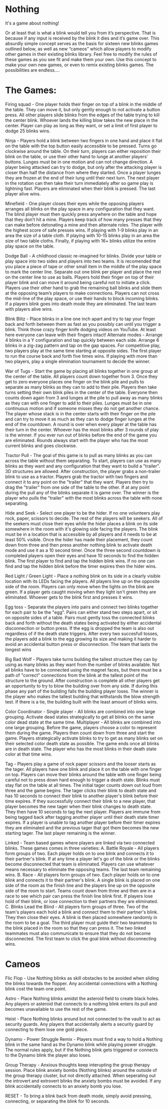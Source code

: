 # Nothing
It's a game about nothing!

Or at least that is what a blink would tell you from it’s perspective. That is because if any input is received by the blink it dies and it’s game over. This absurdly simple concept serves as the basis for sixteen new blinks games outlined below, as well as new “cameos” which allow players to modify other games in their existing blinks library. Feel free to modify the rules of these games as you see fit and make them your own. Use this concept to make your own new games, or even to remix existing blinks games. The possibilities are endless….

# The Games:

Firing squad - One player holds their finger on top of a blink in the middle of the table. They can move it, but only gently enough to not activate a button press. All other players slide blinks from the edges of the table trying to kill the center blink. Whoever lands the killing blow takes the new place in the center. Player can play as long as they want, or set a limit of first player to dodge 25 blinks wins.

Ninja - Players hold a blink between two fingers in one hand and place it flat on the table with the top button easily accessible to be pressed. Turns go clockwise around the table. On their turn, players can either reposition their blink on the table, or use their other hand to lunge at another players’ buttons. Lunges must be in one motion and can not change direction. A player being attacked can try to dodge, but only after the attacking player is closer than half the distance from where they started. Once a player lunges they are frozen at the end of their lung until their next turn. The next player in the rotation can then take their turn immediately after so game play is lightning fast. Players are eliminated when their blink is pressed. The last player alive wins.

Minefield - One player closes their eyes while the opposing players arranges all blinks on the play space in any configuration that they want. The blind player must then quickly press anywhere on the table and hope that they don’t hit a mine. Players keep track of how many presses that they can make before detonating a mine and then alternate roles. The player with the highest score of safe presses wins. If playing with 1-9 blinks play in an area the size of a table cloth. If playing with 10-15 blinks play in an area the size of two table cloths. Finally, if playing with 16+ blinks utilize the entire play space on the table.

Dodge Ball - A childhood classic re-imagined for blinks. Divide your table or play space into two sides and players into two teams. It is recomended that you place a piece of tape or other small item in the middle of the play space to mark the center line. Separate out one blink per player and place the rest on the center line to use as balls. Players hold their finger on top of their player blink and can move it around being careful not to initiate a click. Players use their other hand to grab the remaining ball blinks and slide them at the opposing team’s players to make connections. Players can not cross the mid-line of the play space, or use their hands to block incoming blinks. If a players blink goes into death mode they are eliminated. The last team with players alive wins.

Blink Blitz - Place blinks in a line one inch apart and try to tap your finger back and forth between them as fast as you possibly can until you trigger a blink. Think those crazy finger knife dodging videos on YouTube. At least here everyone can leave with their fingers intact! Alternate modes - Arrange 4 blinks in a Y configuration and tap quickly between each side. Arrange 6 blinks in a zig-zag pattern and tap on the gap spaces. For competitive play, two players play at the same time starting at opposite sides. The first player to run the course back and forth five times wins. If playing with more than two players, play a single elimination tournament to decide the winner. 

War of Tugs - Start the game by placing all blinks together in one group at the center of the table. All players count down together from 3. Once they get to zero everyone places one finger on the blink pile and pulls to separate as many blinks as they can to add to their pile. Players then take turns setting their own blink piles in the center of the table. Everyone then counts down again from 3 and lunges at the pile to pull away as many blinks as they can with one finger to add to their piles. Lunges must be in one continuous motion and if someone misses they do not get another chance. The player whose stack is in the center starts with their finger on the pile and can try to move it as much as they can to dodge finger lunges at the end of the countdown. A round is over when every player at the table has their turn in the center. Whoever has the most blinks after 3 rounds of play is the winner. If you ever run out of blinks before the end of the game you are eliminated. Rounds always start with the player who has the most current blinks and goes clockwise. 

Tractor Pull - The goal of this game is to pull as many blinks as you can across the table without them separating. To start, players can use as many blinks as they want and any configuration that they want to build a "trailer". 3D structures are allowed. After construction, the player grabs a non-trailer blink to use as a tractor. Players grab the tractor with two fingers and connect it to any point on the "trailer" that they want. Players then try to drag the "trailer" from one side of the table to the other. If at any point during the pull any of the blinks separate it is game over. The winner is the player who pulls the "trailer" with the most blinks across the table with none separating. 

Hide and Seek - Select one player to be the hider. If no one volunteers play rock, paper, scissors to decide. The rest of the players will be seekers. All of the seekers must close their eyes while the hider places a blink on its side somewhere in the room with it's glowing side facing the players. The blink must be in a location that is accessible by all players and it needs to be at least 50% visible. Once the hider has made their placement, they count down from three and then press another nothing blink to activate death mode and use it as a 10 second timer. Once the three second countdown is completed players open their eyes and have 10 seconds to find the hidden blink. The first player to find and tap the hidden blink wins. If no one can find and tap the hidden blink before the timer expires then the hider wins.

Red Light / Green Light - Place a nothing blink on its side in a clearly visible location with its LEDs facing the players. All players line up on the opposite side of the room. Players can only move when the lights on the blink are green. If a player gets caught moving when they light isn't green they are eliminated. Whoever gets to the blink first and presses it wins.

Egg toss - Separate the players into pairs and connect two blinks together for each pair to be the "egg". Pairs can either stand two steps apart, or sit on opposite sides of a table. Pairs must gently toss the connected blinks back and forth without the death states being activated by either accidental disconnection or button press. If the egg is dropped the team is also out regardless of if the death state triggers. After every two succesfull tosses, the players add a blink to the egg growing its size and making it harder to avoid an accidental button press or disconnection. The team that lasts the longest wins

Big Bad Wolf - Players take turns building the tallest structure they can by using as many blinks as they want from the number of blinks available. Not all blinks have to be connected using the magnet faces, but there must be a path of "correct" connections from the blink at the tallest point of the structure to the ground. After construction is complete all other players get an opportunity to try to blow the building over from any side. If during this phase any part of the building falls the building player loses. The winner is the player who makes the tallest building that withstands the blow strength test. If there is a tie, the building built with the least amount of blinks wins. 

Color Coordinator - Single player - All blinks are combined into one large grouping. Activate dead states strategically to get all blinks on the same color dead state at the same time. Multiplayer - All blinks are combined into one large grouping. Before the game, players choose a color to represent them during the game. Players then count down from three and start the game. Players strategically activate blinks to try to get as many blinks set on their selected color death state as possible. The game ends once all blinks are in death state. The player who has the most blinks in their death state color at that time wins.

Tag - Players play a game of rock paper scissors and the looser starts as the tager. All players have one blink and place it on the table with one finger on top. Players can move their blinks around the table with one finger being careful not to press down hard enough to trigger a death state. Blinks must stay flat on the table at all times. The initial tager counts down out loud from three and the game begins. The tager clicks their blink to death state and has 10 seconds to connect their blink to another player's blink before their time expires. If they successfully connect their blink to a new player, that player becomes the new tager when their blink changes to death state. They then have 10 seconds to tag the next player. Players are immune from being tagged back after tagging another player until their death state timer expires. If a player is unable to tag another player before their timer expires they are eliminated and the previous tager that got them becomes the new starting tager. The last player remaining is the winner.

Linked - Team based games where players are linked via two connected blinks. These games comes in three varieties: 
A. Battle Royale - All players form groups of two. Each player holds on to one blink and connects it to their partner's blink. If at any time a player let's go of the blink or the blinks become disconnected that team is eliminated. Players can use whatever means necessary to eliminate the opposing teams. The last team remaining wins. 
B. Race - All players form groups of two. Each player holds on to one blink and connects it to their partner's blink. A single blink is placed on one side of the room as the finish line and the players line up on the opposite side of the room to start. Teams count down from three and then are in a race to see which pair can press the finish line blink first. If players lose hold of their blink, or lose connection to their partners they are eliminated.
C. Blinks Lead the Blind - All players form groups of three. Two of the team's players each hold a blink and connect them to their partner's blink. They then close their eyes. A blink is then placed somewhere randomly in the room to be a goal. The third player must guide their two teammates to the blink placed in the room so that they can press it. The two linked teammates must also communicate to ensure that they do not become disconnected. The first team to click the goal blink without disconnecting wins.

# Cameos

Flic Flop - Use Nothing blinks as skill obstacles to be avoided when sliding the blinks towards the flopper. Any accidental connections with a Nothing blink cost the team one point.

Astro - Place Nothing blinks amidst the asteroid field to create black holes. Any players or asteroid that connects to a nothing blink enters its pull and becomes unavailable to use the rest of the game.

Heist - Place Nothing blinks around but not connected to the vault to act as security guards. Any players that accidentally alerts a security guard by connecting to them lose one gold piece.

Dynamo - Power Struggle Remix - Players must find a way to hold a Nothing blink in the same hand as the Dynamo blink while playing power struggle. The normal rules apply, but if the Nothing blink gets triggered or connects to the Dynamo blink the player also loses.

Group Therapy - Anxious thoughts keep interupting the group therapy session. Place blink anxiety bombs (Nothing blinks) around the outside of the group therapy cluster, but not directly attached. When seperating out the introvert and extrovert blinks the anxiety bombs must be avoided. If any blink accidentally connects to an anxiety bomb you lose.

RESET - To bring a blink back from death mode, simply avoid pressing, connecting, or separating the blink for 10 seconds.
